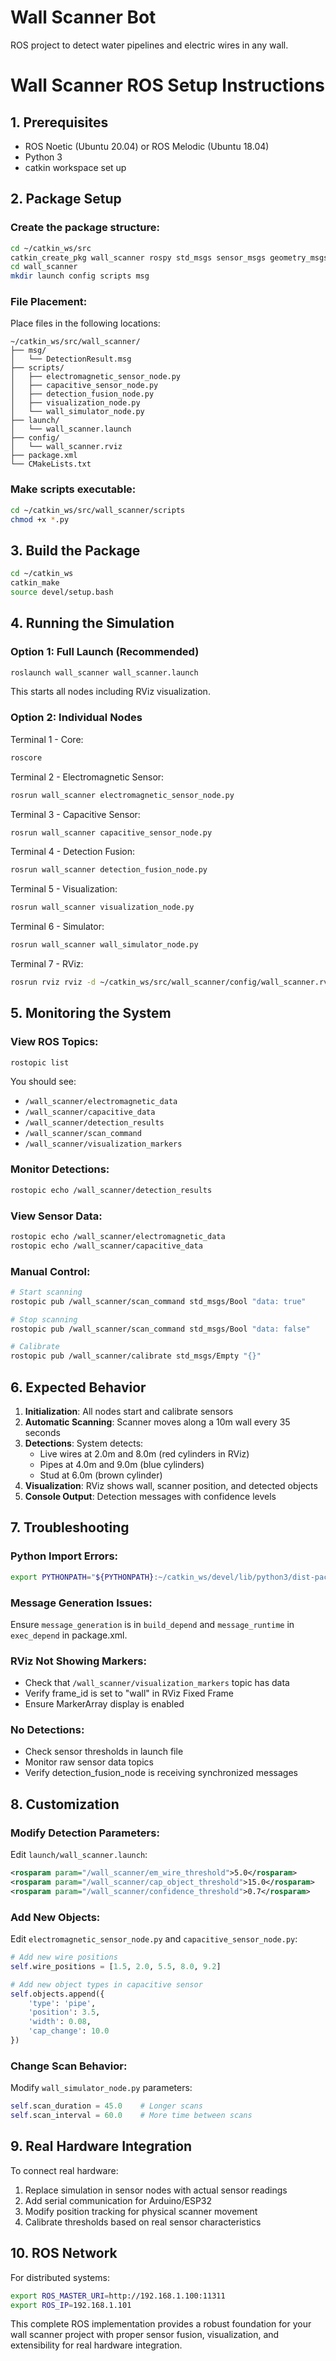 # Wall Scanner Bot
ROS project to detect water pipelines and electric wires in any wall.

# Wall Scanner ROS Setup Instructions

## 1. Prerequisites
- ROS Noetic (Ubuntu 20.04) or ROS Melodic (Ubuntu 18.04)
- Python 3
- catkin workspace set up

## 2. Package Setup

### Create the package structure:
```bash
cd ~/catkin_ws/src
catkin_create_pkg wall_scanner rospy std_msgs sensor_msgs geometry_msgs visualization_msgs
cd wall_scanner
mkdir launch config scripts msg
```

### File Placement:
Place files in the following locations:

```
~/catkin_ws/src/wall_scanner/
├── msg/
│   └── DetectionResult.msg
├── scripts/
│   ├── electromagnetic_sensor_node.py
│   ├── capacitive_sensor_node.py  
│   ├── detection_fusion_node.py
│   ├── visualization_node.py
│   └── wall_simulator_node.py
├── launch/
│   └── wall_scanner.launch
├── config/
│   └── wall_scanner.rviz
├── package.xml
└── CMakeLists.txt
```

### Make scripts executable:
```bash
cd ~/catkin_ws/src/wall_scanner/scripts
chmod +x *.py
```

## 3. Build the Package

```bash
cd ~/catkin_ws
catkin_make
source devel/setup.bash
```

## 4. Running the Simulation

### Option 1: Full Launch (Recommended)
```bash
roslaunch wall_scanner wall_scanner.launch
```
This starts all nodes including RViz visualization.

### Option 2: Individual Nodes
Terminal 1 - Core:
```bash
roscore
```

Terminal 2 - Electromagnetic Sensor:
```bash
rosrun wall_scanner electromagnetic_sensor_node.py
```

Terminal 3 - Capacitive Sensor:
```bash
rosrun wall_scanner capacitive_sensor_node.py
```

Terminal 4 - Detection Fusion:
```bash
rosrun wall_scanner detection_fusion_node.py
```

Terminal 5 - Visualization:
```bash
rosrun wall_scanner visualization_node.py
```

Terminal 6 - Simulator:
```bash
rosrun wall_scanner wall_simulator_node.py
```

Terminal 7 - RViz:
```bash
rosrun rviz rviz -d ~/catkin_ws/src/wall_scanner/config/wall_scanner.rviz
```

## 5. Monitoring the System

### View ROS Topics:
```bash
rostopic list
```
You should see:
- `/wall_scanner/electromagnetic_data`
- `/wall_scanner/capacitive_data`
- `/wall_scanner/detection_results`
- `/wall_scanner/scan_command`
- `/wall_scanner/visualization_markers`

### Monitor Detections:
```bash
rostopic echo /wall_scanner/detection_results
```

### View Sensor Data:
```bash
rostopic echo /wall_scanner/electromagnetic_data
rostopic echo /wall_scanner/capacitive_data
```

### Manual Control:
```bash
# Start scanning
rostopic pub /wall_scanner/scan_command std_msgs/Bool "data: true"

# Stop scanning  
rostopic pub /wall_scanner/scan_command std_msgs/Bool "data: false"

# Calibrate
rostopic pub /wall_scanner/calibrate std_msgs/Empty "{}"
```

## 6. Expected Behavior

1. **Initialization**: All nodes start and calibrate sensors
2. **Automatic Scanning**: Scanner moves along a 10m wall every 35 seconds
3. **Detections**: System detects:
   - Live wires at 2.0m and 8.0m (red cylinders in RViz)
   - Pipes at 4.0m and 9.0m (blue cylinders)
   - Stud at 6.0m (brown cylinder)
4. **Visualization**: RViz shows wall, scanner position, and detected objects
5. **Console Output**: Detection messages with confidence levels

## 7. Troubleshooting

### Python Import Errors:
```bash
export PYTHONPATH="${PYTHONPATH}:~/catkin_ws/devel/lib/python3/dist-packages"
```

### Message Generation Issues:
Ensure `message_generation` is in `build_depend` and `message_runtime` in `exec_depend` in package.xml.

### RViz Not Showing Markers:
- Check that `/wall_scanner/visualization_markers` topic has data
- Verify frame_id is set to "wall" in RViz Fixed Frame
- Ensure MarkerArray display is enabled

### No Detections:
- Check sensor thresholds in launch file
- Monitor raw sensor data topics
- Verify detection_fusion_node is receiving synchronized messages

## 8. Customization

### Modify Detection Parameters:
Edit `launch/wall_scanner.launch`:
```xml
<rosparam param="/wall_scanner/em_wire_threshold">5.0</rosparam>
<rosparam param="/wall_scanner/cap_object_threshold">15.0</rosparam>
<rosparam param="/wall_scanner/confidence_threshold">0.7</rosparam>
```

### Add New Objects:
Edit `electromagnetic_sensor_node.py` and `capacitive_sensor_node.py`:
```python
# Add new wire positions
self.wire_positions = [1.5, 2.0, 5.5, 8.0, 9.2]

# Add new object types in capacitive sensor
self.objects.append({
    'type': 'pipe', 
    'position': 3.5, 
    'width': 0.08, 
    'cap_change': 10.0
})
```

### Change Scan Behavior:
Modify `wall_simulator_node.py` parameters:
```python
self.scan_duration = 45.0    # Longer scans
self.scan_interval = 60.0    # More time between scans
```

## 9. Real Hardware Integration

To connect real hardware:
1. Replace simulation in sensor nodes with actual sensor readings
2. Add serial communication for Arduino/ESP32
3. Modify position tracking for physical scanner movement
4. Calibrate thresholds based on real sensor characteristics

## 10. ROS Network

For distributed systems:
```bash
export ROS_MASTER_URI=http://192.168.1.100:11311
export ROS_IP=192.168.1.101
```

This complete ROS implementation provides a robust foundation for your wall scanner project with proper sensor fusion, visualization, and extensibility for real hardware integration.
